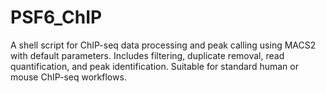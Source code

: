 # PSF6_ChIP
A shell script for ChIP-seq data processing and peak calling using MACS2 with default parameters. Includes filtering, duplicate removal, read quantification, and peak identification. Suitable for standard human or mouse ChIP-seq workflows.
